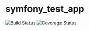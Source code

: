 # symfony_test_app

[![Build Status](https://app.travis-ci.com/rahulsonar-acquia/symfony_test_app.svg?branch=main)](https://app.travis-ci.com/rahulsonar-acquia/symfony_test_app) [![Coverage Status](https://coveralls.io/repos/github/rahulsonar-acquia/symfony_test_app/badge.svg?branch=main)](https://coveralls.io/github/rahulsonar-acquia/symfony_test_app?branch=main)
